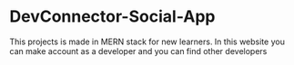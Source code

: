 # DevConnector-Social-App
This projects is made in MERN stack for new learners. In this website you can make account as a developer and you can find other developers
